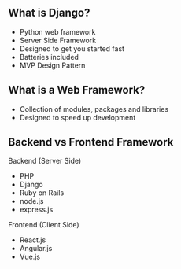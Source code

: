 ## What is Django?
- Python web framework
- Server Side Framework
- Designed to get you started fast
- Batteries included
- MVP Design Pattern

## What is a Web Framework?
- Collection of modules, packages and libraries
- Designed to speed up development

## Backend vs Frontend Framework
Backend (Server Side)                           
- PHP                                           
- Django                                        
- Ruby on Rails                                 
- node.js
- express.js

Frontend (Client Side)
- React.js
- Angular.js
- Vue.js